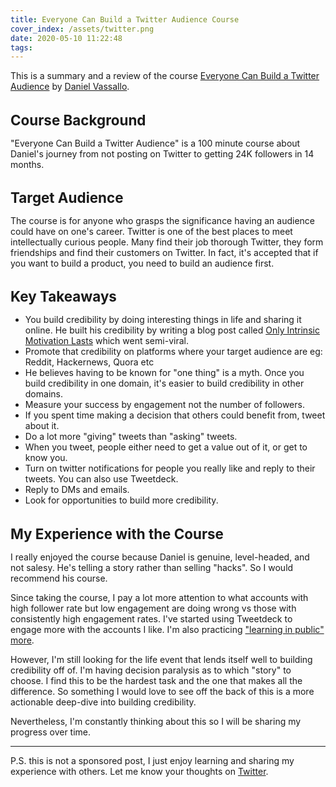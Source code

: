 ```yaml
---
title: Everyone Can Build a Twitter Audience Course
cover_index: /assets/twitter.png
date: 2020-05-10 11:22:48
tags:
---
```


This is a summary and a review of the course [Everyone Can Build a Twitter Audience](https://gumroad.com/l/twitter-audience) by [Daniel Vassallo](https://twitter.com/dvassallo).


<h1 style="font-size: 1.6em;">Course Background</h1>

"Everyone Can Build a Twitter Audience" is a 100 minute course about Daniel's journey from not posting on Twitter to getting 24K followers in 14 months.

<h1 style="font-size: 1.6em;">Target Audience</h1>

The course is for anyone who grasps the significance having an audience could have on one's career. Twitter is one of the best places to meet intellectually curious people. Many find their job thorough Twitter, they form friendships and find their customers on Twitter. In fact, it's accepted that if you want to build a product, you need to build an audience first. 

<h1 style="font-size: 1.6em;">Key Takeaways</h1>

- You build credibility by doing interesting things in life and sharing it online. He built his credibility by writing a blog post called [Only Intrinsic Motivation Lasts](https://danielvassallo.com/only-intrinsic-motivation-lasts/) which went semi-viral.
- Promote that credibility on platforms where your target audience are eg: Reddit, Hackernews, Quora etc
- He believes having to be known for "one thing" is a myth. Once you build credibility in one domain, it's easier to build credibility in other domains.
- Measure your success by engagement not the number of followers.
- If you spent time making a decision that others could benefit from, tweet about it.
- Do a lot more "giving" tweets than "asking" tweets.
- When you tweet, people either need to get a value out of it, or get to know you.
- Turn on twitter notifications for people you really like and reply to their tweets. You can also use Tweetdeck.
- Reply to DMs and emails.
- Look for opportunities to build more credibility.


<h1 style="font-size: 1.6em;">My Experience with the Course</h1>

I really enjoyed the course because Daniel is genuine, level-headed, and not salesy. He's telling a story rather than selling "hacks". So I would recommend his course.

Since taking the course, I pay a lot more attention to what accounts with high follower rate but low engagement are doing wrong vs those with consistently high engagement rates. I've started using Tweetdeck to engage more with the accounts I like. I'm also practicing ["learning in public" more](https://twitter.com/Neats29/status/1259235844893872131?s=20).

However, I'm still looking for the life event that lends itself well to building credibility off of. I'm having decision paralysis as to which "story" to choose. I find this to be the hardest task and the one that makes all the difference. So something I would love to see off the back of this is a more actionable deep-dive into building credibility.

Nevertheless, I'm constantly thinking about this so I will be sharing my progress over time.

---

P.S. this is not a sponsored post, I just enjoy learning and sharing my experience with others. Let me know your thoughts on [Twitter](https://twitter.com/neats29).
